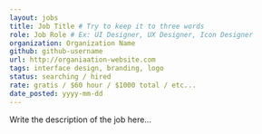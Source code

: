 ```yaml
---
layout: jobs
title: Job Title # Try to keep it to three words
role: Job Role # Ex: UI Designer, UX Designer, Icon Designer
organization: Organization Name
github: github-username
url: http://organiaation-website.com
tags: interface design, branding, logo
status: searching / hired
rate: gratis / $60 hour / $1000 total / etc...
date_posted: yyyy-mm-dd
---
```


Write the description of the job here...
